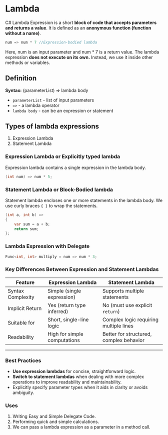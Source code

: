 # Lambda
C# Lambda Expression is a short **block of code that accepts parameters and returns a value**. It is defined as an **anonymous function (function without a name)**.

```cs
num => num * 7 //Expression-bodied lambda
```

Here, num is an input parameter and num * 7 is a return value. The lambda expression **does not execute on its own.** Instead, we use it inside other methods or variables.

## Definition
**Syntax:** (parameterList) => lambda body
- `parameterList` - list of input parameters
- `=>` - a lambda operator
- `lambda body` - can be an expression or statement

## Types of lambda expressions
1. Expression Lambda
2. Statement Lambda

### Expression Lambda or Explicitly typed lambda
Expression lambda contains a single expression in the lambda body.
```cs
(int num) => num * 5;
```

### Statement Lambda or Block-Bodied lambda
Statement lambda encloses one or more statements in the lambda body. We use curly braces `{ }` to wrap the statements.
```cs
(int a, int b) =>
{
    var sum = a + b;
    return sum;
};
```

### Lambda Expression with Delegate
```cs
Func<int, int> multiply = num => num * 3;
```

### **Key Differences Between Expression and Statement Lambdas**
| Feature                      | Expression Lambda                    | Statement Lambda                         |
|------------------------------|--------------------------------------|------------------------------------------|
| Syntax Complexity            | Simple (single expression)           | Supports multiple statements             |
| Implicit Return              | Yes (return type inferred)           | No (must use explicit `return`)          |
| Suitable for                 | Short, single-line logic             | Complex logic requiring multiple lines   |
| Readability                  | High for simple computations         | Better for structured, complex behavior  |

---

### **Best Practices**
- **Use expression lambdas** for concise, straightforward logic.
- **Switch to statement lambdas** when dealing with more complex operations to improve readability and maintainability.
- Explicitly specify parameter types when it aids in clarity or avoids ambiguity.

### Uses
1. Writing Easy and Simple Delegate Code.
2. Performing quick and simple calculations.
3. We can pass a lambda expression as a parameter in a method call.